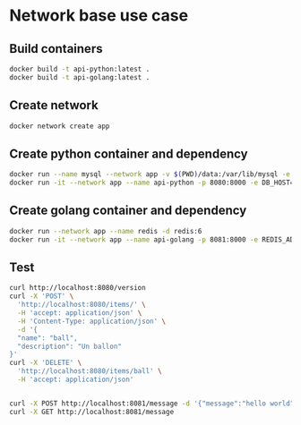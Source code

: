 # Network base use case

## Build containers

```bash
docker build -t api-python:latest .
docker build -t api-golang:latest .
```


## Create network
```bash
docker network create app
```

## Create python container and dependency

```bash
docker run --name mysql --network app -v $(PWD)/data:/var/lib/mysql -e MYSQL_ROOT_PASSWORD=root -e MYSQL_DATABASE=db -d mysql:8
docker run -it --network app --name api-python -p 8080:8000 -e DB_HOST=mysql -e DB_USER=root -e DB_PASSWORD=root -e DB_NAME=db api-python
```

## Create golang container and dependency
```bash
docker run --network app --name redis -d redis:6
docker run -it --network app --name api-golang -p 8081:8000 -e REDIS_ADDR=redis:6379 -e PORT=8000 api-golang
```


## Test

```bash
curl http://localhost:8080/version
curl -X 'POST' \
  'http://localhost:8080/items/' \
  -H 'accept: application/json' \
  -H 'Content-Type: application/json' \
  -d '{
  "name": "ball",
  "description": "Un ballon"
}'
curl -X 'DELETE' \
  'http://localhost:8080/items/ball' \
  -H 'accept: application/json'


curl -X POST http://localhost:8081/message -d '{"message":"hello world"}'
curl -X GET http://localhost:8081/message
```
